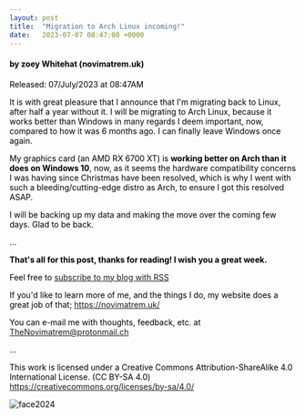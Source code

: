 ```yaml
---
layout: post
title:  "Migration to Arch Linux incoming!"
date:   2023-07-07 08:47:00 +0000
---
```


<span style="color:black;">

<h4>by zoey Whitehat (novimatrem.uk)</h4>

<p>Released: 07/July/2023 at 08:47AM</p>

It is with great pleasure that I announce that I'm migrating back to Linux, after half a year without it. I will be migrating to Arch Linux, because it works better than Windows in many regards I deem important, now, compared to how it was 6 months ago. I can finally leave Windows once again.

My graphics card (an AMD RX 6700 XT) is **working better on Arch than it does on Windows 10**, now, as it seems the hardware compatibility concerns I was having since Christmas have been resolved, which is why I went with such a bleeding/cutting-edge distro as Arch, to ensure I got this resolved ASAP.

I will be backing up my data and making the move over the coming few days. Glad to be back.

...

**That's all for this post, thanks for reading! I wish you a great week.**

Feel free to <a href="https://novimatrem.gitlab.io/blog/feed.xml" style="#008148" target="_blank">subscribe to my blog with RSS</a>

If you'd like to learn more of me, and the things I do, my website does a great job of that; <a href="https://novimatrem.uk/" style="#008148" target="_blank">https://novimatrem.uk/</a>

You can e-mail me with thoughts, feedback, etc. at [TheNovimatrem@protonmail.ch](mailto:TheNovimatrem@protonmail.ch)

...

This work is licensed under a Creative Commons Attribution-ShareAlike 4.0 International License. (CC BY-SA 4.0)
<a href="https://creativecommons.org/licenses/by-sa/4.0/" target="_blank">https://creativecommons.org/licenses/by-sa/4.0/</a>

![face2024](https://gitlab.com/Novimatrem/blog/-/raw/master/face2024.png)


